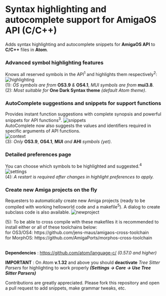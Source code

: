 # Syntax highlighting and autocomplete support for AmigaOS API (C/C++)
Adds syntax highlighting and autocomplete snippets for **AmigaOS API** to **C/C++** files in **Atom**.



### Advanced symbol highlighting features
Knows all reserved symbols in the API<sup>1</sup> and highlights them respectively<sup>2</sup>:
![highlighting](https://i.imgsafe.org/ec/ecb79c6b13.gif)
<br>(1): *OS symbols are from* **OS3.9** *&* **OS4.1**, *MUI symbols are from* **mui3.8**.</br>
(2): *Most suitable for* **One Dark Syntax theme** *(default Atom theme)*.

### AutoComplete suggestions and snippets for support functions
Provides instant function suggestions with complete synopsis and powerful snippets for API functions<sup>3</sup>.
![snippets](https://i.imgsafe.org/ec/ecb79cb472.gif)
<br>AutoComplete now also suggests the values and identifiers required in specific arguments of API functions.</br>
![context](https://i.imgsafe.org/62/627f00fdd3.gif)
<br>(3): *Only* **OS3.9**, **OS4.1**, **MUI** *and* **AHI** *symbols (yet)*.</br>

### Detailed preferences page
You can choose which symbols to be highlighted and suggested.<sup>4</sup>
![settings](https://i.imgsafe.org/ec/ecb78ea9c2.gif)
<br>(4): *A restart is required after changes in highlight preferences to apply.*</br>

### Create new Amiga projects on the fly
Requesters to automatically create new Amiga projects (ready to be compiled with working helloworld code and a makefile<sup>5</sup>).
A dialog to create subclass code is also available.
![newproject](https://i.imgsafe.org/62/627f0322c9.gif)
<div>(5): To be able to cross compile with these makefiles it is recommended to install either or all of these toolchains below:</div>
<div>for OS3/OS4: https://github.com/jens-maus/amigaos-cross-toolchain</div>
<div>for MorphOS: https://github.com/AmigaPorts/morphos-cross-toolchain</div>

<br>**Dependencies** : https://github.com/atom/language-c/ *(0.57.0 and higher)*</br>

**IMPORTANT** : On Atom **v.1.32** and above you should **deactivate** *Tree Sitter Parsers* for highlighting to work properly ***(Settings -> Core -> Use Tree Sitter Parsers)***

Contributions are greatly appreciated. Please fork this repository and open a pull request to add snippets, make grammar tweaks, etc.
